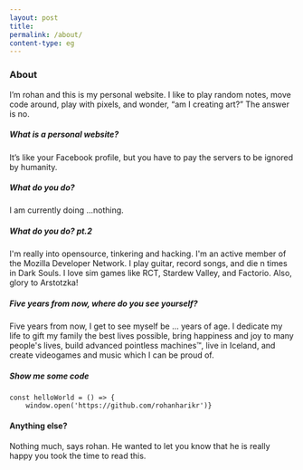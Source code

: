 ```yaml
---
layout: post
title: 
permalink: /about/
content-type: eg
---
```


### About

I’m rohan and this is my personal website. I like to play random notes, move code around, play with pixels, and wonder, “am I creating art?” The answer is no.

##### What is a personal website?

It’s like your Facebook profile, but you have to pay the servers to be ignored by humanity.

##### What do you do?

I am currently doing ...nothing.

##### What do you do? pt.2

I'm really into opensource, tinkering and hacking. I'm an active member of the Mozilla Developer Network. I play guitar, record songs, and die n times in Dark Souls. I love sim games like RCT, Stardew Valley, and Factorio. Also, glory to Arstotzka! 

##### Five years from now, where do you see yourself?

<p>Five years from now, I get to see myself be <span id="update">...</span> years of age. I dedicate my life to gift my family the best lives possible, bring happiness and joy to many people's lives, build advanced pointless machines™, live in Iceland, and create videogames and music which I can be proud of.</p>

##### Show me some code
```
const helloWorld = () => {
	window.open('https://github.com/rohanharikr')}
```

<h4>Anything else?</h4>
<p>Nothing much, says rohan. He wanted to let you know that he is really happy you took the time to read this.</p> 
<br>